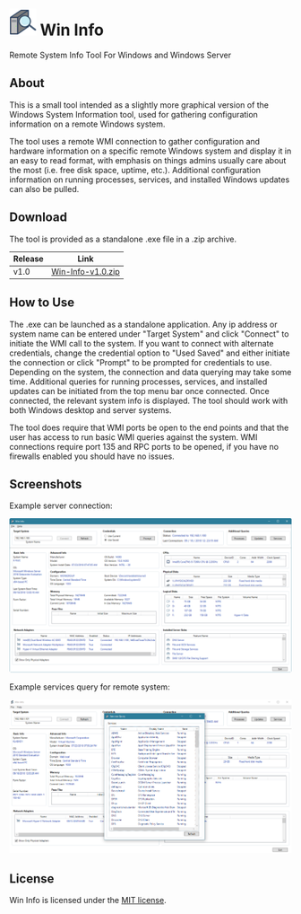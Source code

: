 # ![logo][] Win Info
Remote System Info Tool For Windows and Windows Server

[logo]: https://github.com/KevOtt/Win-Info/blob/master/Assets/WinInfo48px.png?raw=true

## About

This is a small tool intended as a slightly more graphical version of the Windows System Information tool, used for gathering configuration information on a remote Windows system.

The tool uses a remote WMI connection to gather configuration and hardware information on a specific remote Windows system and display it in an easy to read format, with emphasis on things admins usually care about the most (i.e. free disk space, uptime, etc.).  Additional configuration information on running processes, services, and installed Windows updates can also be pulled.


## Download
The tool is provided as a standalone .exe file in a .zip archive.

|Release|Link                |
|-------|--------------------|
|v1.0   |[Win-Info-v1.0.zip][Win-Info-v1.0]|

[Win-Info-v1.0]: https://github.com/KevOtt/Win-Info/releases/download/v1.0/Win-Info.v1.0.zip

## How to Use

The .exe can be launched as a standalone application. Any ip address or system name can be entered under "Target System" and click "Connect" to initiate the WMI call to the system.  If you want to connect with alternate credentials, change the credential option to "Used Saved" and either initiate the connection or click "Prompt" to be prompted for credentials to use. Depending on the system, the connection and data querying may take some time. Additional queries for running processes, services, and installed updates can be initiated from the top menu bar once connected. Once connected, the relevant system info is displayed. The tool should work with both Windows desktop and server systems.

The tool does require that WMI ports be open to the end points and that the user has access to run basic WMI queries against the system. WMI connections require port 135 and RPC ports to be opened, if you have no firewalls enabled you should have no issues.

## Screenshots

Example server connection:
<p align="center">
  <img src="/docs/Screenshots/Screenshot1.png" width="900" title="Screenshot">
</p>

Example services query for remote system:
<p align="center">
  <img src="/docs/Screenshots/Screenshot3.png" width="900" title="Screenshot">
</p>

## License

Win Info is licensed under the [MIT license][].

[MIT license]: https://github.com/KevOtt/AD-Lab-Generator/blob/master/LICENSE
